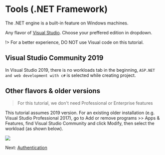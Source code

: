 # Tools (.NET Framework)

The .NET engine is a built-in feature on Windows machines. 

Any flavor of [Visual Studio](https://visualstudio.microsoft.com/vs/). Choose your preffered edition in dropdown. 

!> For a better experience, DO NOT use Visual code on this tutorial.

## Visual Studio Community 2019

In Visual Studio 2019, there is no workloads tab in the beginning, `ASP.NET and web development with c#` is selected while creating project.

## Other flavors & older versions

> For this tutorial, we don't need Professional or Enterprise features

This tutorial assumes 2019 version. For an existing older installation (e.g. Visual Studio Professional 2017), go to Add or remove programs >> Apps & Features, find Visual Studio Community and click Modify, then select the workload (as shown below).

![](_media/net/install_webcomponents.png)

Next: [Authentication](oauth/)